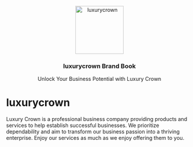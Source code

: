 <p align="center">
  <p align="center">
    <a href="https://luxurycrown.org">
    <img src="https://github.com/luxurycrown-org/brandbook/assets/6504337/f1501a2b-d510-453e-b7d6-4acda58a6cfb" height="130" alt="luxurycrown" />
    </a> 
 </p>
  <h3 align="center">
    luxurycrown Brand Book
  </h3>
  <p align="center">
    Unlock Your Business Potential with Luxury Crown
  </p>
 
</p>

# luxurycrown 
Luxury Crown is a professional business company providing products and services to help establish successful businesses. We prioritize dependability and aim to transform our business passion into a thriving enterprise. Enjoy our services as much as we enjoy offering them to you.

